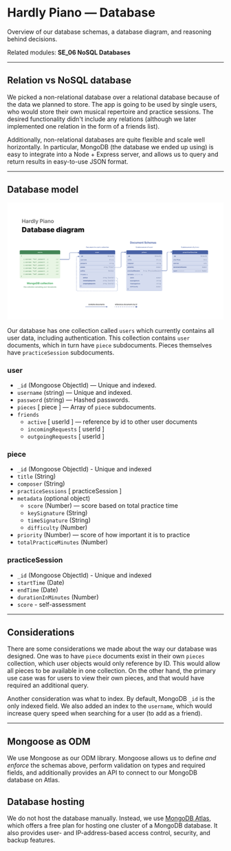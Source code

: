 # Hardly Piano — Database

Overview of our database schemas, a database diagram, and reasoning behind decisions.

Related modules: **SE_06 NoSQL Databases**

---

## Relation vs NoSQL database

We picked a non-relational database over a relational database because of the data we planned to store. The app is going to be used by single users, who would store their own musical repertoire and practice sessions. The desired functionality didn't include any relations (although we later implemented one relation in the form of a friends list).

Additionally, non-relational databases are quite flexible and scale well horizontally. In particular, MongoDB (the database we ended up using) is easy to integrate into a Node + Express server, and allows us to query and return results in easy-to-use JSON format.

---

## Database model

![database model](./img/Database_Diagram.png)

Our database has one collection called `users` which currently contains all user data, including authentication. This collection contains `user` documents, which in turn have `piece` subdocuments. Pieces themselves have `practiceSession` subdocuments.

### user

-   `_id` (Mongoose ObjectId) — Unique and indexed.
-   `username` (string) — Unique and indexed.
-   `password` (string) — Hashed passwords.
-   `pieces` [ piece ] — Array of `piece` subdocuments.
-   `friends`
    -   `active` [ userId ] — reference by id to other user documents
    -   `incomingRequests` [ userId ]
    -   `outgoingRequests` [ userId ]

### piece

-   `_id` (Mongoose ObjectId) - Unique and indexed
-   `title` (String)
-   `composer` (String)
-   `practiceSessions` [ practiceSession ]
-   `metadata` (optional object)
    -   `score` (Number) — score based on total practice time
    -   `keySignature` (String)
    -   `timeSignature` (String)
    -   `difficulty` (Number)
-   `priority` (Number) — score of how important it is to practice
-   `totalPracticeMinutes` (Number)

### practiceSession

-   `_id` (Mongoose ObjectId) - Unique and indexed
-   `startTime` (Date)
-   `endTime` (Date)
-   `durationInMinutes` (Number)
-   `score` - self-assessment

---

## Considerations

There are some considerations we made about the way our database was designed. One was to have `piece` documents exist in their own `pieces` collection, which user objects would only reference by ID. This would allow all pieces to be available in one collection. On the other hand, the primary use case was for users to view their own pieces, and that would have required an additional query.

Another consideration was what to index. By default, MongoDB `_id` is the only indexed field. We also added an index to the `username`, which would increase query speed when searching for a user (to add as a friend).

---

## Mongoose as ODM

We use Mongoose as our ODM library. Mongoose allows us to define _and enforce_ the schemas above, perform validation on types and required fields, and additionally provides an API to connect to our MongoDB database on Atlas.

## Database hosting

We do not host the database manually. Instead, we use [MongoDB Atlas](https://www.mongodb.com/cloud/atlas/register), which offers a free plan for hosting one cluster of a MongoDB database. It also provides user- and IP-address-based access control, security, and backup features.
